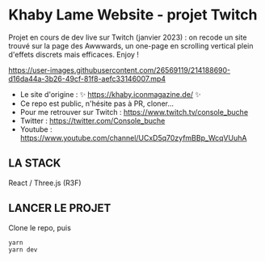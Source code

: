 # Khaby Lame Website - projet Twitch

Projet en cours de dev live sur Twitch (janvier 2023) : on recode un site trouvé sur la page des Awwwards, un one-page en scrolling vertical plein d'effets discrets mais efficaces. Enjoy !


https://user-images.githubusercontent.com/26569119/214188690-d16da44a-3b26-49cf-81f8-aefc33146007.mp4


- Le site d'origine : ✨ https://khaby.iconmagazine.de/ ✨
- Ce repo est public, n'hésite pas à PR, cloner...
- Pour me retrouver sur Twitch : https://www.twitch.tv/console_buche
- Twitter : https://twitter.com/Console_buche
- Youtube : https://www.youtube.com/channel/UCxD5q70zyfmBBp_WcqVUuhA

## LA STACK

React / Three.js (R3F)

## LANCER LE PROJET

Clone le repo, puis

```sh
yarn
yarn dev
```
